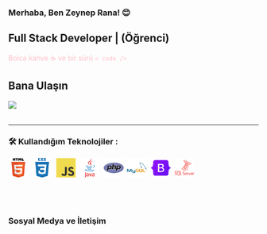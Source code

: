 ### Merhaba, Ben Zeynep Rana! :blush:

## Full Stack Developer | (Öğrenci)

<font color="pink">Bolca kahve :coffee: ve bir sürü `< code />` </font>

## Bana Ulaşın

[<img  width="22" src="https://unpkg.com/simple-icons@v4/icons/linkedin.svg" align="left" />][linkedin] 

<br />
<br />

---

### :hammer_and_wrench: Kullandığım Teknolojiler :
<div>
  <img src="https://github.com/devicons/devicon/blob/master/icons/html5/html5-original-wordmark.svg" title="HTML5" alt="HTML" width="40" height="40">&nbsp;
  <img src="https://github.com/devicons/devicon/blob/master/icons/css3/css3-plain-wordmark.svg" title="CSS3" alt="CSS" width="40" height="40">&nbsp;
  <img src="https://github.com/devicons/devicon/blob/master/icons/javascript/javascript-original.svg" title="JavaScript" alt="JavaScript" width="40" height="40">&nbsp;
  <img src="https://github.com/devicons/devicon/blob/master/icons/java/java-original-wordmark.svg" title="Java" alt="Java" width="40" height="40">&nbsp;
  <img src="https://github.com/devicons/devicon/blob/master/icons/php/php-original.svg" title="PHP" alt="PHP" width="40" height="40">&nbsp;
  <img src="https://github.com/devicons/devicon/blob/master/icons/mysql/mysql-original-wordmark.svg" title="MySQL" alt="MySQL" width="40" height="40">&nbsp;
  <img src="https://github.com/devicons/devicon/blob/master/icons/bootstrap/bootstrap-original.svg" title="Bootstrap" alt="Bootstrap" width="40" height="40">&nbsp;
  <img src="https://github.com/devicons/devicon/blob/master/icons/microsoftsqlserver/microsoftsqlserver-plain-wordmark.svg" title="MSSQL" alt="MSSQL" width="40" height="40">&nbsp;
</div>
<br>

<br />
<br />

### Sosyal Medya ve İletişim

[linkedin]:https://www.linkedin.com/in/zeynep-rana-bal24/
